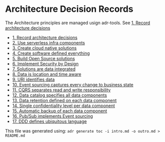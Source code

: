# Architecture Decision Records

The Architecture principles are managed usign adr-tools. See [1. Record architecture decisions](0001-record-architecture-decisions.md)

* [1. Record architecture decisions](0001-record-architecture-decisions.md)
* [2. Use serverless infra components](0002-use-serverless-infra-components.md)
* [3. Create cloud native solutions](0003-create-cloud-native-solutions.md)
* [4. Create software defined everything](0004-create-software-defined-everything.md)
* [5. Build Open Source solutions](0005-build-open-source-solutions.md)
* [6. Implement Security by Design](0006-implement-security-by-design.md)
* [7. Solutions are data integrated](0007-solutions-are-data-integrated.md)
* [8. Data is location and time aware](0008-data-is-location-and-time-aware.md)
* [9. URI identifies data](0009-uri-identifies-data.md)
* [10. Event sourcing captures every change to business state](0010-event-sourcing-captures-every-change-to-business-state.md)
* [11. CQRS separates read and write responsibility](0011-cqrs-separates-read-and-write-responsibility.md)
* [12. Data catalog specifies all data components](0012-data-catalog-specifies-all-data-components.md)
* [13. Data retention defined on each data component](0013-data-retention-defined-on-each-data-component.md)
* [14. Single confidentiality level per data component](0014-single-confidentiality-level-per-data-component.md)
* [15. Automatic backup of each data component](0015-automatic-backup-of-each-data-component.md)
* [16. Pub/Sub implements Event sourcing](0016-pub-sub-implements-event-sourcing.md)
* [17. DDD defines ubiquitous language](0017-ddd-defines-ubiquitous-language.md)

This file was generated using: `adr generate toc -i intro.md -o outro.md > README.md`
